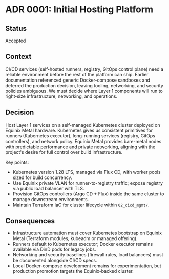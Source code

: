 # ADR 0001: Initial Hosting Platform

## Status
Accepted

## Context
CI/CD services (self-hosted runners, registry, GitOps control plane) need a reliable environment before the rest of the platform can ship. Earlier documentation referenced generic Docker-compose sandboxes and deferred the production decision, leaving tooling, networking, and security policies ambiguous. We must decide where Layer 1 components will run to right-size infrastructure, networking, and operations.

## Decision
Host Layer 1 services on a self-managed Kubernetes cluster deployed on Equinix Metal hardware. Kubernetes gives us consistent primitives for runners (Kubernetes executor), long-running services (registry, GitOps controllers), and network policy. Equinix Metal provides bare-metal nodes with predictable performance and private networking, aligning with the project's desire for full control over build infrastructure.

Key points:
- Kubernetes version 1.28 LTS, managed via Flux CD, with worker pools sized for build concurrency.
- Use Equinix private VLAN for runner-to-registry traffic; expose registry via public load balancer with TLS.
- Provision GitOps controllers (Argo CD + Flux) inside the same cluster to manage downstream environments.
- Maintain Terraform IaC for cluster lifecycle within `02_cicd_mgmt/`.

## Consequences
- Infrastructure automation must cover Kubernetes bootstrap on Equinix Metal (Terraform modules, kubeadm or managed offering).
- Runners default to Kubernetes executor; Docker executor remains available via DinD pods for legacy jobs.
- Networking and security baselines (firewall rules, load balancers) must be documented alongside CI/CD specs.
- Local Docker-compose development remains for experimentation, but production promotion targets the Equinix-backed cluster.
